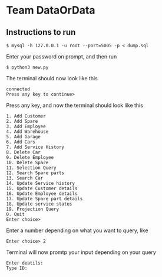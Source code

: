 # Team DataOrData

## Instructions to run

```console
$ mysql -h 127.0.0.1 -u root --port=5005 -p < dump.sql
```
Enter your password on prompt, and then run
```console
$ python3 new.py
```
The terminal should now look like this
```console
connected
Press any key to continue>
```
Press any key, and now the terminal should look like this
```console
1. Add Customer
2. Add Spare
3. Add Employee
4. Add Warehouse
5. Add Garage
6. Add Cars
7. Add Service History
8. Delete Car
9. Delete Employee
10. Delete Spare
11. Selection Query
12. Search Spare parts
13. Search Car
14. Update Service history
15. Update Customer details
16. Update Employee details
17. Update Spare part details
18. Update service status
19. Projection Query
0. Quit
Enter choice>
```
Enter a number depending on what you want to query, like

```console
Enter choice> 2
```
Terminal will now promtp your input depending on your query

```console
Enter deatils:
Type ID:
```
